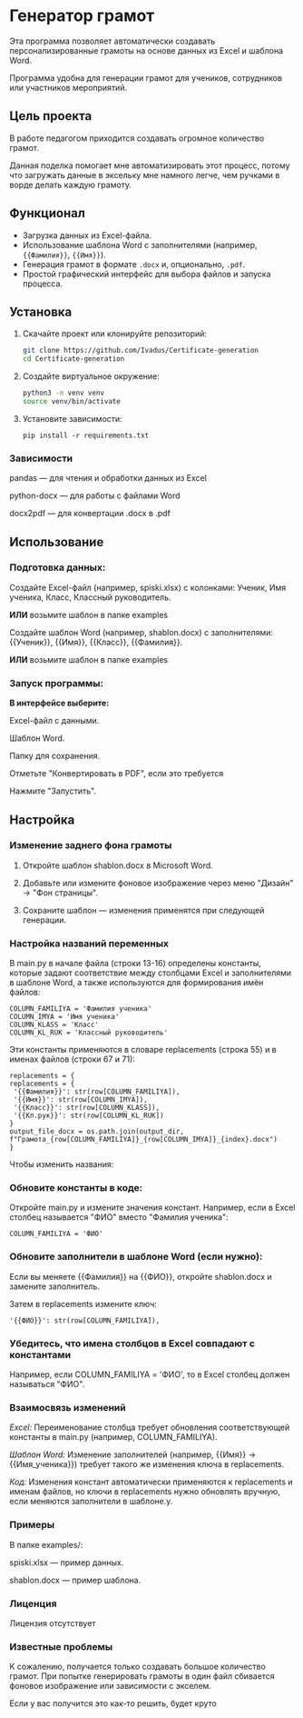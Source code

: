 # Генератор грамот

Эта программа позволяет автоматически создавать персонализированные грамоты на основе данных из Excel и шаблона Word.

Программа удобна для генерации грамот для учеников, сотрудников или участников мероприятий.

## Цель проекта

В работе педагогом приходится создавать огромное количество грамот.

Данная поделка помогает мне автоматизировать этот процесс, потому что загружать данные в эксельку мне намного легче, чем ручками в ворде делать каждую грамоту.

## Функционал

- Загрузка данных из Excel-файла.
- Использование шаблона Word с заполнителями (например, `{{Фамилия}}`, `{{Имя}}`).
- Генерация грамот в формате `.docx` и, опционально, `.pdf`.
- Простой графический интерфейс для выбора файлов и запуска процесса.

## Установка

1. Скачайте проект или клонируйте репозиторий:
   ```bash
   git clone https://github.com/Ivadus/Certificate-generation
   cd Certificate-generation
   
2. Создайте виртуальное окружение:
      ```bash
      python3 -m venv venv
      source venv/bin/activate
   
3. Установите зависимости:

   ```
   pip install -r requirements.txt
   ```

### Зависимости
pandas — для чтения и обработки данных из Excel

python-docx — для работы с файлами Word

docx2pdf — для конвертации .docx в .pdf

## Использование

### Подготовка данных:

Создайте Excel-файл (например, spiski.xlsx) с колонками: Ученик, Имя ученика, Класс, Классный руководитель.

**ИЛИ** возьмите шаблон в папке examples

Создайте шаблон Word (например, shablon.docx) с заполнителями: {{Ученик}}, {{Имя}}, {{Класс}}, {{Фамилия}}.

**ИЛИ** возьмите шаблон в папке examples

### Запуск программы:

**В интерфейсе выберите:**

Excel-файл с данными.

Шаблон Word.

Папку для сохранения.

Отметьте "Конвертировать в PDF", если это требуется

Нажмите "Запустить".

## Настройка

### Изменение заднего фона грамоты
   
1. Откройте шаблон shablon.docx в Microsoft Word.

2. Добавьте или измените фоновое изображение через меню "Дизайн" → "Фон страницы".

3. Сохраните шаблон — изменения применятся при следующей генерации.

### Настройка названий переменных

В main.py в начале файла (строки 13-16) определены константы, которые задают соответствие между столбцами Excel и заполнителями в шаблоне Word, а также используются для формирования имён файлов:
   ```
COLUMN_FAMILIYA = 'Фамилия ученика'
COLUMN_IMYA = 'Имя ученика'
COLUMN_KLASS = 'Класс'
COLUMN_KL_RUK = 'Классный руководитель'
   ```

Эти константы применяются в словаре replacements (строка 55) и в именах файлов (строки 67 и 71):

   ```
replacements = {
replacements = {
    '{{Фамилия}}': str(row[COLUMN_FAMILIYA]),
    '{{Имя}}': str(row[COLUMN_IMYA]),
    '{{Класс}}': str(row[COLUMN_KLASS]),
    '{{Кл.рук}}': str(row[COLUMN_KL_RUK])
}
output_file_docx = os.path.join(output_dir, f"Грамота_{row[COLUMN_FAMILIYA]}_{row[COLUMN_IMYA]}_{index}.docx")
}
   ```
Чтобы изменить названия:

### Обновите константы в коде:

Откройте main.py и измените значения констант. Например, если в Excel столбец называется "ФИО" вместо "Фамилия ученика":

   ```
COLUMN_FAMILIYA = 'ФИО'
   ```

### Обновите заполнители в шаблоне Word (если нужно):

Если вы меняете {{Фамилия}} на {{ФИО}}, откройте shablon.docx и замените заполнитель.

Затем в replacements измените ключ:
   ```
   '{{ФИО}}': str(row[COLUMN_FAMILIYA]),
   ```

### Убедитесь, что имена столбцов в Excel совпадают с константами

Например, если COLUMN_FAMILIYA = 'ФИО', то в Excel столбец должен называться "ФИО".

### Взаимосвязь изменений

*Excel:* Переименование столбца требует обновления соответствующей константы в main.py (например, COLUMN_FAMILIYA).

*Шаблон Word:* Изменение заполнителей (например, {{Имя}} → {{Имя_ученика}}) требует такого же изменения ключа в replacements.

*Код:* Изменения констант автоматически применяются к replacements и именам файлов, но ключи в replacements нужно обновлять вручную, если меняются заполнители в шаблоне.у.

### Примеры

В папке examples/:

spiski.xlsx — пример данных.

shablon.docx — пример шаблона.

### Лиценция

Лицензия отсутствует

### Известные проблемы

К сожалению, получается только создавать большое количество грамот. При попытке генерировать грамоты в один файл сбивается фоновое изображение или зависимости с экселем.

Если у вас получится это как-то решить, будет круто